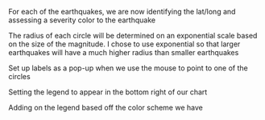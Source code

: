 For each of the earthquakes, we are now identifying the lat/long and assessing a severity color to the earthquake

The radius of each circle will be determined on an exponential scale based on the size of the magnitude. I chose to use exponential so that larger earthquakes will have a much higher radius than smaller earthquakes

Set up labels as a pop-up when we use the mouse to point to one of the circles

Setting the legend to appear in the bottom right of our chart

Adding on the legend based off the color scheme we have